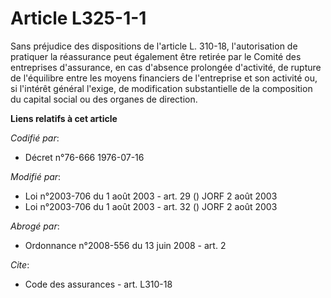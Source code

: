 # Article L325-1-1

Sans préjudice des dispositions de l'article L. 310-18, l'autorisation de pratiquer la réassurance peut également être
retirée par le Comité des entreprises d'assurance, en cas d'absence prolongée d'activité, de rupture de l'équilibre entre les
moyens financiers de l'entreprise et son activité ou, si l'intérêt général l'exige, de modification substantielle de la
composition du capital social ou des organes de direction.

**Liens relatifs à cet article**

_Codifié par_:

  - Décret n°76-666 1976-07-16

_Modifié par_:

  - Loi n°2003-706 du 1 août 2003 - art. 29 () JORF 2 août 2003
  - Loi n°2003-706 du 1 août 2003 - art. 32 () JORF 2 août 2003

_Abrogé par_:

  - Ordonnance n°2008-556 du 13 juin 2008 - art. 2

_Cite_:

  - Code des assurances - art. L310-18
